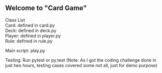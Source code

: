 ## Welcome to "Card Game"

Class List  
Card:   defined in card.py  
Deck:   defined in deck.py  
Player: defined in player.py  
Rule:   defined in rule.py  

Main script: play.py

Testing:
Run pytest or py.test
(Note: As I got the coding challenge done in just two hours, testing cases covered some not all,  just for demo purpose) 

